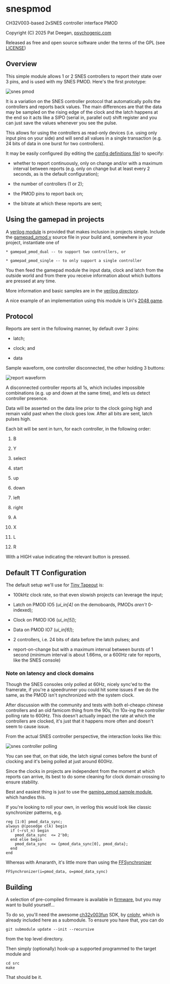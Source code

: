 # snespmod
CH32V003-based 2xSNES controller interface PMOD

Copyright (C) 2025 Pat Deegan, [psychogenic.com](https://psychogenic.com)

Released as free and open source software under the terms of the GPL (see [LICENSE](./LICENSE))


## Overview 

This simple module allows 1 or 2 SNES controllers to report their state over 3 pins, and is used with my SNES PMOD.  Here's the first prototype:


![snes pmod](images/snespmod.jpg)

It is a variation on the SNES controller protocol that automatically polls the controllers and reports back values.  The main differences are that the data may be sampled on the rising edge of the clock and the latch happens at the end so it acts like a SIPO (serial in, parallel out) shift register and you can just save the values whenever you see the pulse.  

This allows for using the controllers as read-only devices (i.e. using only input pins on your side) and will send all values in a single transaction (e.g. 24 bits of data in one burst for two controllers).

It may be easily configured (by editing the [config definitions file](src/ch32gamepad_config.h)) to specify:

  * whether to report continuously, only on change and/or with a maximum interval between reports (e.g. only on change but at least every 2 seconds, as is the default configuration);
  
  * the number of controllers (1 or 2);
  
  * the PMOD pins to report back on;
  
  * the bitrate at which these reports are sent;

## Using the gamepad in projects

A [verilog module](verilog/) is provided that makes inclusion in projects simple.  Include the [gamepad_pmod.v](verilog/gamepad_pmod.v) source file in your build and, somewhere in your project, instantiate one of 

	* gamepad_pmod_dual -- to support two controllers, or
	
	* gamepad_pmod_single -- to only support a single controller

You then feed the gamepad module the input data, clock and latch from the outside world and from there you receive information about which buttons are pressed at any time.  

More information and basic samples are in the [verilog directory](verilog/).

A nice example of an implementation using this module is Uri's [2048 game](https://github.com/urish/tt10-2048-game).


## Protocol

Reports are sent in the following manner, by default over 3 pins:

  * latch; 
  
  * clock; and
  
  * data
  

Sample waveform, one controller disconnected, the other holding 3 buttons:

![report waveform](images/waveform.png)

A disconnected controller reports all 1s, which includes impossible combinations (e.g. up and down at the same time), and lets us detect controller presence.

Data will be asserted on the data line prior to the clock going high and remain valid past when the clock goes low.  After all bits are sent, latch pulses high.

Each bit will be sent in turn, for each controller, in the following order:

  1. B
  
  2. Y
  
  3. select
  
  4. start
  
  5. up
  
  6. down
  
  7. left
  
  8. right
  
  9. A
  
  10. X
  
  11. L
  
  12. R

With a HIGH value indicating the relevant button is pressed.


## Default TT Configuration

The default setup we'll use for [Tiny Tapeout](https://tinytapeout.com) is:

  *  100kHz clock rate, so that even slowish projects can leverage the input;
  
  *  Latch on PMOD IO5 (*ui_in[4]* on the demoboards, PMODs _aren't_ 0-indexed);
  
  *  Clock on PMOD IO6 (*ui_in[5]*);
  
  *  Data on PMOD IO7 (*ui_in[6]*);
  
  *  2 controllers, i.e. 24 bits of data before the latch pulses; and
  
  *  report-on-change but with a maximum interval between bursts of 1 second (minimum interval is about 1.66ms, or a 600Hz rate for reports, like the SNES console)

### Note on latency and clock domains

Though the SNES consoles only polled at 60Hz, nicely sync'ed to the framerate, if you're a speedrunner you could hit some issues if we do the same, as the PMOD isn't synchronized with the system clock.

After discussion with the community and tests with both el-cheapo chinese controllers and an old famicom thing from the 90s, I'm 10x-ing the controller polling rate to 600Hz.  This doesn't actually impact the rate at which the controllers are clocked, it's just that it happens more often and doesn't seem to cause issue.

From the actual SNES controller perspective, the interaction looks like this:

![snes controller polling](images/queryingcontrollers.png)


You can see that, on that side, the latch signal comes before the burst of clocking and it's being polled at just around 600Hz.

Since the clocks in projects are independent from the moment at which reports can arrive, its best to do some cleaning for clock domain crossing to ensure stability.


Best and easiest thing is just to use the [gaming_pmod sample module](https://github.com/psychogenic/vga-playground/blob/gaming-pmod/src/examples/gaming/gaming_pmod.v#L109), which handles this.

If you're looking to roll your own, in verilog this would look like classic synchronizer patterns, e.g.

```
reg [1:0] pmod_data_sync;
always @(posedge clk) begin
  if (~rst_n) begin
    pmod_data_sync  <= 2'b0;
  end else begin
    pmod_data_sync  <= {pmod_data_sync[0], pmod_data};
  end
end
```

Whereas with Amaranth, it's little more than using the [FFSynchronizer](https://amaranth-lang.org/docs/amaranth/v0.3/stdlib/cdc.html)

```
FFSynchronizer(i=pmod_data, o=pmod_data_sync)
```



## Building

A selection of pre-compiled firmware is available in [firmware](./firmware), but you may want to build yourself...

To do so, you'll need the awesome [ch32v003fun](https://github.com/cnlohr/ch32v003fun) SDK, by [cnlohr](https://github.com/cnlohr), which is already included here as a submodule.  To ensure you have that, you can do

```
git submodule update --init --recursive
```

from the top level directory.

Then simply (optionally) hook-up a supported programmed to the target module and

```
cd src
make
```

That should be it.

